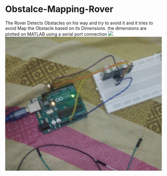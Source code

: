 # Obstalce-Mapping-Rover
The Rover Detects Obstacles on his way and try to avoid it and it tries to avoid Map the Obstacle based on its Dimensions. the dimensions are plotted on MATLAB using a serial port connection
<img src="Snapshot/14958034_1740647392928342_1192896619_o.jpg"/>
![Screenshot](https://github.com/amanovishnu/Obstalce-Mapping-Rover/blob/master/Snapshots/14958034_1740647392928342_1192896619_o.jpg)

